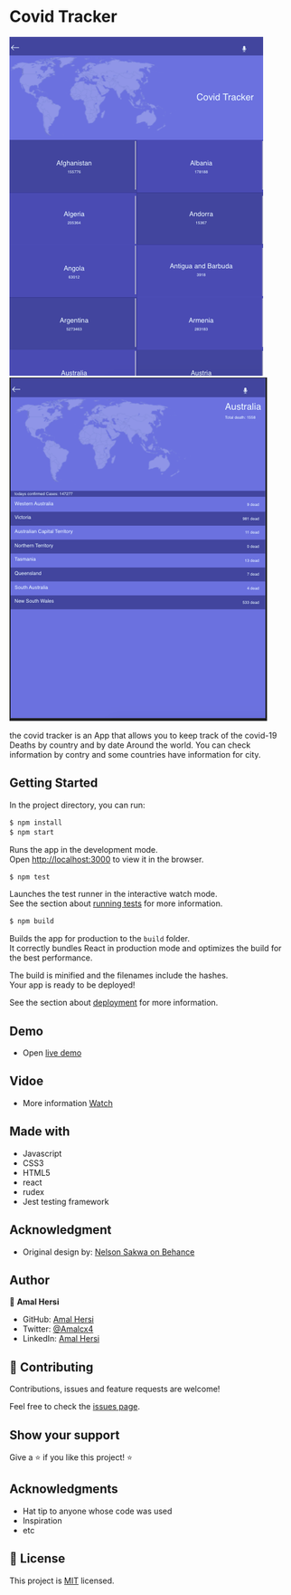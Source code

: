 # Covid Tracker

<img src="Screenshot1.png">
<img src="Screenshot2.png">

the covid tracker is an App that allows you to keep track of the covid-19 Deaths by country and by date Around the world. You can check information by contry and some countries have information for city.

## Getting Started

In the project directory, you can run:

```bash
$ npm install
$ npm start
```

Runs the app in the development mode.\
Open [http://localhost:3000](http://localhost:3000) to view it in the browser.


```bash
$ npm test
```

Launches the test runner in the interactive watch mode.\
See the section about [running tests](https://facebook.github.io/create-react-app/docs/running-tests) for more information.


```bash
$ npm build
```

Builds the app for production to the `build` folder.\
It correctly bundles React in production mode and optimizes the build for the best performance.

The build is minified and the filenames include the hashes.\
Your app is ready to be deployed!

See the section about [deployment](https://facebook.github.io/create-react-app/docs/deployment) for more information.

## Demo

- Open [live demo](https://nchorage-03766.herokuapp.com/) 

## Vidoe

- More information [Watch](https://www.loom.com/share/43bb8fbf942c4655b5d1b6fc776af746)

## Made with

- Javascript
- CSS3
- HTML5
- react
- rudex
- Jest testing framework

## Acknowledgment

- Original design by: [Nelson Sakwa on Behance](https://www.behance.net/sakwadesignstudio)


## Author


👤 **Amal Hersi**

- GitHub: [Amal Hersi](https://github.com/Amalcxc)
- Twitter: [@Amalcx4](https://twitter.com/home?lang=en)
- LinkedIn: [Amal Hersi](https://www.linkedin.com/in/amal-hersi-a29583205/)


## 🤝 Contributing

Contributions, issues and feature requests are welcome!

Feel free to check the [issues page](issues/).

## Show your support

Give a ⭐️ if you like this project! ⭐️

## Acknowledgments

- Hat tip to anyone whose code was used
- Inspiration
- etc

## 📝 License

This project is [MIT](lic.url) licensed.
